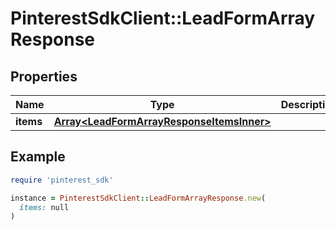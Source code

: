 # PinterestSdkClient::LeadFormArrayResponse

## Properties

| Name | Type | Description | Notes |
| ---- | ---- | ----------- | ----- |
| **items** | [**Array&lt;LeadFormArrayResponseItemsInner&gt;**](LeadFormArrayResponseItemsInner.md) |  | [optional] |

## Example

```ruby
require 'pinterest_sdk'

instance = PinterestSdkClient::LeadFormArrayResponse.new(
  items: null
)
```

